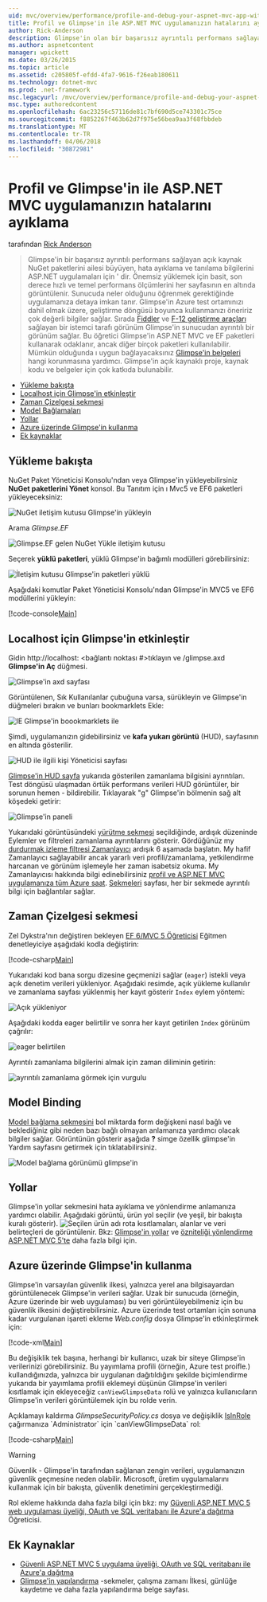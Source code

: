 ```yaml
---
uid: mvc/overview/performance/profile-and-debug-your-aspnet-mvc-app-with-glimpse
title: Profil ve Glimpse'in ile ASP.NET MVC uygulamanızın hatalarını ayıklama | Microsoft Docs
author: Rick-Anderson
description: Glimpse'in olan bir başarısız ayrıntılı performans sağlayan açık kaynak NuGet paketlerini ailesi büyüyen, hata ayıklama ve tanılama bilgilerini ASP.NET bir...
ms.author: aspnetcontent
manager: wpickett
ms.date: 03/26/2015
ms.topic: article
ms.assetid: c205805f-efdd-4fa7-9616-f26eab180611
ms.technology: dotnet-mvc
ms.prod: .net-framework
msc.legacyurl: /mvc/overview/performance/profile-and-debug-your-aspnet-mvc-app-with-glimpse
msc.type: authoredcontent
ms.openlocfilehash: 6ac23256c57116de81c7bf690d5ce743301c75ce
ms.sourcegitcommit: f8852267f463b62d7f975e56bea9aa3f68fbbdeb
ms.translationtype: MT
ms.contentlocale: tr-TR
ms.lasthandoff: 04/06/2018
ms.locfileid: "30872981"
---
```

<a name="profile-and-debug-your-aspnet-mvc-app-with-glimpse"></a>Profil ve Glimpse'in ile ASP.NET MVC uygulamanızın hatalarını ayıklama
====================
tarafından [Rick Anderson](https://github.com/Rick-Anderson)

> Glimpse'in bir başarısız ayrıntılı performans sağlayan açık kaynak NuGet paketlerini ailesi büyüyen, hata ayıklama ve tanılama bilgilerini ASP.NET uygulamaları için ' dir. Önemsiz yüklemek için basit, son derece hızlı ve temel performans ölçümlerini her sayfasının en altında görüntülenir. Sunucuda neler olduğunu öğrenmek gerektiğinde uygulamanıza detaya imkan tanır. Glimpse'in Azure test ortamınızı dahil olmak üzere, geliştirme döngüsü boyunca kullanmanızı öneririz çok değerli bilgiler sağlar. Sırada [Fiddler](http://www.telerik.com/fiddler) ve [F-12 geliştirme araçları](https://msdn.microsoft.com/library/ie/gg589512(v=vs.85).aspx) sağlayan bir istemci tarafı görünüm Glimpse'in sunucudan ayrıntılı bir görünüm sağlar. Bu öğretici Glimpse'in ASP.NET MVC ve EF paketleri kullanarak odaklanır, ancak diğer birçok paketleri kullanılabilir. Mümkün olduğunda ı uygun bağlayacaksınız [Glimpse'in belgeleri](http://getglimpse.com/Docs/) hangi korunmasına yardımcı. Glimpse'in açık kaynaklı proje, kaynak kodu ve belgeler için çok katkıda bulunabilir.


- [Yükleme bakışta](#ig)
- [Localhost için Glimpse'in etkinleştir](#eg)
- [Zaman Çizelgesi sekmesi](#Time)
- [Model Bağlamaları](#mb)
- [Yollar](#route)
- [Azure üzerinde Glimpse'in kullanma](#da)
- [Ek kaynaklar](#addRes)

<a id="ig"></a>
## <a name="installing-glimpse"></a>Yükleme bakışta

NuGet Paket Yöneticisi Konsolu'ndan veya Glimpse'in yükleyebilirsiniz **NuGet paketlerini Yönet** konsol. Bu Tanıtım için ı Mvc5 ve EF6 paketleri yükleyeceksiniz:

![NuGet iletişim kutusu Glimpse'in yükleyin](profile-and-debug-your-aspnet-mvc-app-with-glimpse/_static/image1.png)

Arama *Glimpse.EF*

![Glimpse.EF gelen NuGet Yükle iletişim kutusu](profile-and-debug-your-aspnet-mvc-app-with-glimpse/_static/image2.png)

Seçerek **yüklü paketleri**, yüklü Glimpse'in bağımlı modülleri görebilirsiniz:

![İletişim kutusu Glimpse'in paketleri yüklü](profile-and-debug-your-aspnet-mvc-app-with-glimpse/_static/image3.png)

Aşağıdaki komutlar Paket Yöneticisi Konsolu'ndan Glimpse'in MVC5 ve EF6 modüllerini yükleyin:

[!code-console[Main](profile-and-debug-your-aspnet-mvc-app-with-glimpse/samples/sample1.cmd)]

<a id="eg"></a>
## <a name="enable-glimpse-for-localhost"></a>Localhost için Glimpse'in etkinleştir

Gidin http://localhost: &lt;bağlantı noktası #&gt;tıklayın ve /glimpse.axd <strong>Glimpse'in Aç</strong> düğmesi.

![Glimpse'in axd sayfası](profile-and-debug-your-aspnet-mvc-app-with-glimpse/_static/image4.png)

Görüntülenen, Sık Kullanılanlar çubuğuna varsa, sürükleyin ve Glimpse'in düğmeleri bırakın ve bunları bookmarklets Ekle:

![IE Glimpse'in boookmarklets ile](profile-and-debug-your-aspnet-mvc-app-with-glimpse/_static/image5.png)

Şimdi, uygulamanızın gidebilirsiniz ve **kafa yukarı görüntü** (HUD), sayfasının en altında gösterilir.

![HUD ile ilgili kişi Yöneticisi sayfası](profile-and-debug-your-aspnet-mvc-app-with-glimpse/_static/image6.png)

[Glimpse'in HUD sayfa](http://getglimpse.com/Docs/Heads-up-Display) yukarıda gösterilen zamanlama bilgisini ayrıntıları. Test döngüsü ulaşmadan örtük performans verileri HUD görüntüler, bir sorunun hemen - bildirebilir. Tıklayarak &quot;g&quot; Glimpse'in bölmenin sağ alt köşedeki getirir:

![Glimpse'in paneli](profile-and-debug-your-aspnet-mvc-app-with-glimpse/_static/image7.png)

Yukarıdaki görüntüsündeki [yürütme sekmesi](http://getglimpse.com/Docs/Execution-Tab) seçildiğinde, ardışık düzeninde Eylemler ve filtreleri zamanlama ayrıntılarını gösterir. Gördüğünüz my [durdurmak izleme filtresi Zamanlayıcı](http://www.nuget.org/packages/StopWatch/) ardışık 6 aşamada başlatın. My hafif Zamanlayıcı sağlayabilir ancak yararlı veri profili/zamanlama, yetkilendirme harcanan ve görünüm işlemeyle her zaman isabetsiz okuma. My Zamanlayıcısı hakkında bilgi edinebilirsiniz [profil ve ASP.NET MVC uygulamanıza tüm Azure saat](https://blogs.msdn.com/b/webdev/archive/2014/07/29/profile-and-time-your-asp-net-mvc-app-all-the-way-to-azure.aspx). [Sekmeleri](http://getglimpse.com/Docs/Tabs) sayfası, her bir sekmede ayrıntılı bilgi için bağlantılar sağlar.

<a id="Time"></a>
## <a name="the-timeline-tab"></a>Zaman Çizelgesi sekmesi

Zel Dykstra'nın değiştiren bekleyen [EF 6/MVC 5 Öğreticisi](../getting-started/getting-started-with-ef-using-mvc/creating-an-entity-framework-data-model-for-an-asp-net-mvc-application.md) Eğitmen denetleyiciye aşağıdaki kodla değiştirin:

[!code-csharp[Main](profile-and-debug-your-aspnet-mvc-app-with-glimpse/samples/sample2.cs?highlight=1,20-31)]

Yukarıdaki kod bana sorgu dizesine geçmenizi sağlar (`eager`) istekli veya açık denetim verileri yükleniyor. Aşağıdaki resimde, açık yükleme kullanılır ve zamanlama sayfası yüklenmiş her kayıt gösterir `Index` eylem yöntemi:

![Açık yükleniyor](profile-and-debug-your-aspnet-mvc-app-with-glimpse/_static/image8.png)

Aşağıdaki kodda eager belirtilir ve sonra her kayıt getirilen `Index` görünüm çağrılır:

![eager belirtilen](profile-and-debug-your-aspnet-mvc-app-with-glimpse/_static/image9.png)

Ayrıntılı zamanlama bilgilerini almak için zaman diliminin getirin:

![ayrıntılı zamanlama görmek için vurgulu](profile-and-debug-your-aspnet-mvc-app-with-glimpse/_static/image10.png)

<a id="mb"></a>
## <a name="model-binding"></a>Model Binding

[Model bağlama sekmesini](http://getglimpse.com/Docs/Model-Binding-Tab) bol miktarda form değişkeni nasıl bağlı ve beklediğiniz gibi neden bazı bağlı olmayan anlamanıza yardımcı olacak bilgiler sağlar. Görüntünün gösterir aşağıda **?** simge özellik glimpse'in Yardım sayfasını getirmek için tıklatabilirsiniz.

![Model bağlama görünümü glimpse'in](profile-and-debug-your-aspnet-mvc-app-with-glimpse/_static/image11.png)

<a id="route"></a>
## <a name="routes"></a>Yollar

 Glimpse'in yollar sekmesini hata ayıklama ve yönlendirme anlamanıza yardımcı olabilir. Aşağıdaki görüntü, ürün yol seçilir (ve yeşil, bir bakışta kuralı gösterir). ![Seçilen ürün adı](profile-and-debug-your-aspnet-mvc-app-with-glimpse/_static/image12.png) rota kısıtlamaları, alanlar ve veri belirteçleri de görüntülenir. Bkz: [Glimpse'in yollar](http://getglimpse.com/Docs/Routes-Tab) ve [özniteliği yönlendirme ASP.NET MVC 5'te](https://blogs.msdn.com/b/webdev/archive/2013/10/17/attribute-routing-in-asp-net-mvc-5.aspx) daha fazla bilgi için. 

<a id="da"></a>
## <a name="using-glimpse-on-azure"></a>Azure üzerinde Glimpse'in kullanma

Glimpse'in varsayılan güvenlik ilkesi, yalnızca yerel ana bilgisayardan görüntülenecek Glimpse'in verileri sağlar. Uzak bir sunucuda (örneğin, Azure üzerinde bir web uygulaması) bu veri görüntüleyebilmeniz için bu güvenlik ilkesini değiştirebilirsiniz. Azure üzerinde test ortamları için sonuna kadar vurgulanan işareti ekleme *Web.config* dosya Glimpse'in etkinleştirmek için:

[!code-xml[Main](profile-and-debug-your-aspnet-mvc-app-with-glimpse/samples/sample3.xml?highlight=2-6)]

Bu değişiklik tek başına, herhangi bir kullanıcı, uzak bir siteye Glimpse'in verilerinizi görebilirsiniz. Bu yayımlama profili (örneğin, Azure test proifle.) kullandığınızda, yalnızca bir uygulanan dağıtıldığını şekilde biçimlendirme yukarıda bir yayımlama profili eklemeyi düşünün Glimpse'in verileri kısıtlamak için ekleyeceğiz `canViewGlimpseData` rolü ve yalnızca kullanıcıların Glimpse'in verileri görüntülemek için bu rolde verin.

Açıklamayı kaldırma *GlimpseSecurityPolicy.cs* dosya ve değişiklik [IsInRole](https://msdn.microsoft.com/library/system.security.principal.iprincipal.isinrole(v=vs.110).aspx) çağırmanıza `Administrator` için `canViewGlimpseData` rol:

[!code-csharp[Main](profile-and-debug-your-aspnet-mvc-app-with-glimpse/samples/sample4.cs?highlight=6)]

> [!WARNING]
> Güvenlik - Glimpse'in tarafından sağlanan zengin verileri, uygulamanızın güvenlik geçmesine neden olabilir. Microsoft, üretim uygulamalarını kullanmak için bir bakışta, güvenlik denetimini gerçekleştirmediği.


Rol ekleme hakkında daha fazla bilgi için bkz: my [Güvenli ASP.NET MVC 5 web uygulaması üyeliği, OAuth ve SQL veritabanı ile Azure'a dağıtma](https://azure.microsoft.com/documentation/articles/web-sites-dotnet-deploy-aspnet-mvc-app-membership-oauth-sql-database/) Öğreticisi.

<a id="addRes"></a>
## <a name="additional-resources"></a>Ek Kaynaklar

- [Güvenli ASP.NET MVC 5 uygulama üyeliği, OAuth ve SQL veritabanı ile Azure'a dağıtma](https://azure.microsoft.com/documentation/articles/web-sites-dotnet-deploy-aspnet-mvc-app-membership-oauth-sql-database/)
- [Glimpse'in yapılandırma](http://getglimpse.com/Docs/Configuration) -sekmeler, çalışma zamanı İlkesi, günlüğe kaydetme ve daha fazla yapılandırma belge sayfası.

